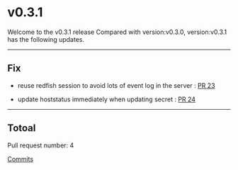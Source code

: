 
# v0.3.1
Welcome to the v0.3.1 release 
Compared with version:v0.3.0, version:v0.3.1 has the following updates.

***

## Fix

* reuse redfish session to avoid lots of event log  in the server : [PR 23](https://github.com/spidernet-io/bmc/pull/23)

* update hoststatus immediately when updating secret : [PR 24](https://github.com/spidernet-io/bmc/pull/24)



***

## Totoal 

Pull request number: 4

[ Commits ](https://github.com/spidernet-io/bmc/compare/v0.3.0...v0.3.1)
